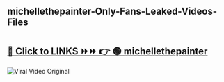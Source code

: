 
 ## michellethepainter-Only-Fans-Leaked-Videos-Files

# <h2><a href="https://mediaupload.pro?michellethepainter">🔗 Click to LINKS ⏩⏩ 👉 🟢 michellethepainter </a></h2>

<a href="https://mediaupload.pro?michellethepainter" rel="nofollow" data-target="animated-image.originalLink"><img src="https://i.ibb.co.com/xMMVF88/686577567.gif" alt="Viral Video Original" style="max-width: 100%; display: inline-block;" data-target="animated-image.originalImage"></a>